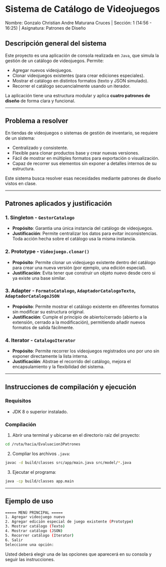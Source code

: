 # Sistema de Catálogo de Videojuegos

Nombre: Gonzalo Christian Andre Maturana Cruces |
Sección: 1 (14:56 - 16:25) | Asignatura: Patrones de Diseño

## Descripción general del sistema

Este proyecto es una aplicación de consola realizada en `Java`, que simula la gestión de un catálogo de videojuegos. Permite:

- Agregar nuevos videojuegos.
- Clonar videojuegos existentes (para crear ediciones especiales).
- Mostrar el catálogo en distintos formatos (texto y JSON simulado).
- Recorrer el catálogo secuencialmente usando un iterador.

La aplicación tiene una estructura modular y aplica **cuatro patrones de diseño** de forma clara y funcional.

---

## Problema a resolver

En tiendas de videojuegos o sistemas de gestión de inventario, se requiere de un sistema:

- Centralizado y consistente.
- Flexible para clonar productos base y crear nuevas versiones.
- Fácil de mostrar en múltiples formatos para exportación o visualización.
- Capaz de recorrer sus elementos sin exponer a detalles internos de su estructura.

Este sistema busca resolver esas necesidades mediante patrones de diseño vistos en clase.

---

## Patrones aplicados y justificación

### 1. **Singleton** - `GestorCatalogo`
- **Propósito**: Garantia una única instancia del catálogo de videojuegos.
- **Justificación**: Permite centralizar los datos para evitar inconsistencias. Toda acción hecha sobre el catálogo usa la misma instancia.

### 2. **Prototype** - `Videojuego.clonar()`
- **Propósito**: Permite clonar un videojuego existente dentro del catálogo para crear una nueva versión (por ejemplo, una edición especial).
- **Justificación**: Evita tener que construir un objeto nuevo desde cero si ya existe una base similar.

### 3. **Adapter** - `FormatoCatalogo`, `AdaptadorCatalogoTexto`, `AdaptadorCatalogoJSON`
- **Propósito**: Permite mostrar el catálogo existente en diferentes formatos sin modificar su estructura original.
- **Justificación**: Cumple el principio de abierto/cerrado (abierto a la extensión, cerrado a la modificación), permitiendo añadir nuevos formatos de salida fácilmente.

### 4. **Iterator** - `CatalogoIterator`
- **Propósito**: Permite recorrer los videojuegos registrados uno por uno sin exponer directamente la lista interna.
- **Justificación**: Abstrae el recorrido del catálogo, mejora el encapsulamiento y la flexibilidad del sistema.

---

## Instrucciones de compilación y ejecución

### Requisitos

- JDK 8 o superior instalado.

### Compilación

1. Abrir una terminal y ubicarse en el directorio raíz del proyecto:

```bash
cd /ruta/hacia/Evaluacion3Patrones
```

2. Compliar los archivos `.java`:

```bash
javac -d build/classes src/app/main.java src/model/*.java
```

3. Ejecutar el programa:

```bash
java -cp build/classes app.main
```

---

## Ejemplo de uso

```bash
===== MENÚ PRINCIPAL =====
1. Agregar videojuego nuevo
2. Agregar edición especial de juego existente (Prototype)
3. Mostrar catálogo (Texto)
4. Mostrar catálogo (JSON)
5. Recorrer catálogo (Iterator)
6. Salir
Seleccione una opción:

```

Usted deberá elegir una de las opciones que aparecerá en su consola y seguir las instrucciones.
